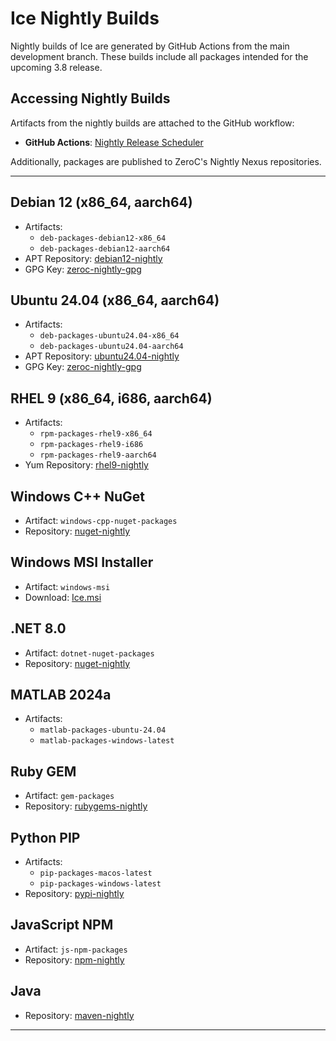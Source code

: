 # Ice Nightly Builds

Nightly builds of Ice are generated by GitHub Actions from the main development branch. These builds include all
packages intended for the upcoming 3.8 release.

## Accessing Nightly Builds

Artifacts from the nightly builds are attached to the GitHub workflow:

- **GitHub Actions**: [Nightly Release Scheduler][nightly-release-scheduler]

Additionally, packages are published to ZeroC's Nightly Nexus repositories.

---

## Debian 12 (x86_64, aarch64)

- Artifacts:
  - `deb-packages-debian12-x86_64`
  - `deb-packages-debian12-aarch64`
- APT Repository: [debian12-nightly]
- GPG Key: [zeroc-nightly-gpg]

## Ubuntu 24.04 (x86_64, aarch64)

- Artifacts:
  - `deb-packages-ubuntu24.04-x86_64`
  - `deb-packages-ubuntu24.04-aarch64`
- APT Repository: [ubuntu24.04-nightly]
- GPG Key: [zeroc-nightly-gpg]

## RHEL 9 (x86_64, i686, aarch64)

- Artifacts:
  - `rpm-packages-rhel9-x86_64`
  - `rpm-packages-rhel9-i686`
  - `rpm-packages-rhel9-aarch64`
- Yum Repository: [rhel9-nightly]

## Windows C++ NuGet

- Artifact: `windows-cpp-nuget-packages`
- Repository: [nuget-nightly]

## Windows MSI Installer

- Artifact: `windows-msi`
- Download: [Ice.msi][windows-msi]

## .NET 8.0

- Artifact: `dotnet-nuget-packages`
- Repository: [nuget-nightly]

## MATLAB 2024a

- Artifacts:
  - `matlab-packages-ubuntu-24.04`
  - `matlab-packages-windows-latest`

## Ruby GEM

- Artifact: `gem-packages`
- Repository: [rubygems-nightly]

## Python PIP

- Artifacts:
  - `pip-packages-macos-latest`
  - `pip-packages-windows-latest`
- Repository: [pypi-nightly]

## JavaScript NPM

- Artifact: `js-npm-packages`
- Repository: [npm-nightly]

## Java

- Repository: [maven-nightly]

---

[nightly-release-scheduler]: https://github.com/zeroc-ice/ice/actions/workflows/nightly-release-scheduler.yml
[debian12-nightly]: https://download.zeroc.com/nexus/repository/debian12-nightly/
[ubuntu24.04-nightly]: https://download.zeroc.com/nexus/repository/ubuntu24.04-nightly/
[rhel9-nightly]: https://download.zeroc.com/nexus/repository/rhel9-nightly/
[nuget-nightly]: https://download.zeroc.com/nexus/repository/nuget-nightly/
[windows-msi]: https://download.zeroc.com/nexus/repository/nightly/Ice.msi
[zeroc-nightly-gpg]: https://download.zeroc.com/GPG-KEY-zeroc-nightly
[rubygems-nightly]: https://download.zeroc.com/nexus/repository/rubygems-nightly/
[pypi-nightly]: https://download.zeroc.com/nexus/repository/pypi-nightly/
[npm-nightly]: https://download.zeroc.com/nexus/repository/npm-nightly/
[maven-nightly]: https://download.zeroc.com/nexus/repository/maven-nightly/
